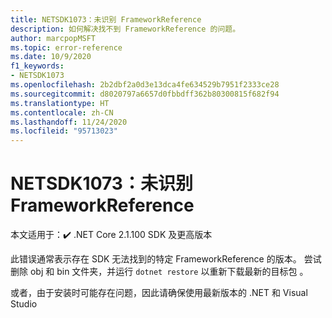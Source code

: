 ```yaml
---
title: NETSDK1073：未识别 FrameworkReference
description: 如何解决找不到 FrameworkReference 的问题。
author: marcpopMSFT
ms.topic: error-reference
ms.date: 10/9/2020
f1_keywords:
- NETSDK1073
ms.openlocfilehash: 2b2dbf2a0d3e13dca4fe634529b7951f2333ce28
ms.sourcegitcommit: d8020797a6657d0fbbdff362b80300815f682f94
ms.translationtype: HT
ms.contentlocale: zh-CN
ms.lasthandoff: 11/24/2020
ms.locfileid: "95713023"
---
```

# <a name="netsdk1073-the-frameworkreference-was-not-recognized"></a>NETSDK1073：未识别 FrameworkReference

本文适用于：✔️ .NET Core 2.1.100 SDK 及更高版本

此错误通常表示存在 SDK 无法找到的特定 FrameworkReference 的版本。 尝试删除 obj 和 bin 文件夹，并运行 `dotnet restore` 以重新下载最新的目标包 。

或者，由于安装时可能存在问题，因此请确保使用最新版本的 .NET 和 Visual Studio
